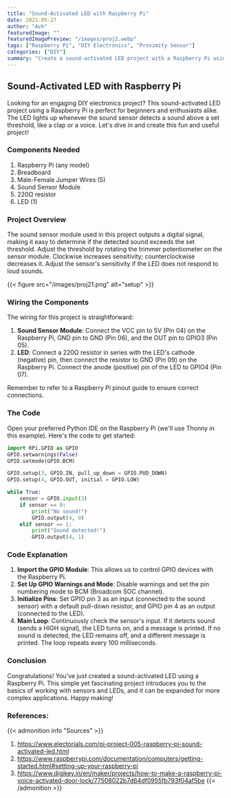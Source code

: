 ```yaml
---
title: "Sound-Activated LED with Raspberry Pi"
date: 2021-05-27
author: "Avk"
featuredImage: ""
featuredImagePreview: "/images/proj2.webp"
tags: ["Raspberry Pi", "DIY Electronics", "Proximity Sensor"]
categories: ["DIY"]
summary: "Create a sound-activated LED project with a Raspberry Pi using simple components and Python code."
---
```


## **Sound-Activated LED with Raspberry Pi**

Looking for an engaging DIY electronics project? This sound-activated LED project using a Raspberry Pi is perfect for beginners and enthusiasts alike. The LED lights up whenever the sound sensor detects a sound above a set threshold, like a clap or a voice. Let's dive in and create this fun and useful project!

### **Components Needed**

1. Raspberry Pi (any model)
2. Breadboard
3. Male-Female Jumper Wires (5)
4. Sound Sensor Module
5. 220Ω resistor
6. LED (1)

### **Project Overview**

The sound sensor module used in this project outputs a digital signal, making it easy to determine if the detected sound exceeds the set threshold. Adjust the threshold by rotating the trimmer potentiometer on the sensor module. Clockwise increases sensitivity; counterclockwise decreases it. Adjust the sensor's sensitivity if the LED does not respond to loud sounds.

{{< figure src="/images/proj21.png" alt="setup" >}}

### **Wiring the Components**

The wiring for this project is straightforward:
1. **Sound Sensor Module**: Connect the VCC pin to 5V (Pin 04) on the Raspberry Pi, GND pin to GND (Pin 06), and the OUT pin to GPIO3 (Pin 05).
2. **LED**: Connect a 220Ω resistor in series with the LED's cathode (negative) pin, then connect the resistor to GND (Pin 09) on the Raspberry Pi. Connect the anode (positive) pin of the LED to GPIO4 (Pin 07).

Remember to refer to a Raspberry Pi pinout guide to ensure correct connections.

### **The Code**

Open your preferred Python IDE on the Raspberry Pi (we'll use Thonny in this example). Here's the code to get started:

```python
import RPi.GPIO as GPIO
GPIO.setwarnings(False)
GPIO.setmode(GPIO.BCM)

GPIO.setup(3, GPIO.IN, pull_up_down = GPIO.PUD_DOWN)
GPIO.setup(4, GPIO.OUT, initial = GPIO.LOW)

while True:
    sensor = GPIO.input(3)
    if sensor == 0:
        print("No sound!")
        GPIO.output(4, 0)
    elif sensor == 1:
        print("Sound detected!")
        GPIO.output(4, 1)
```

### **Code Explanation**

1. **Import the GPIO Module**: This allows us to control GPIO devices with the Raspberry Pi.
2. **Set Up GPIO Warnings and Mode**: Disable warnings and set the pin numbering mode to BCM (Broadcom SOC channel).
3. **Initialize Pins**: Set GPIO pin 3 as an input (connected to the sound sensor) with a default pull-down resistor, and GPIO pin 4 as an output (connected to the LED).
4. **Main Loop**: Continuously check the sensor's input. If it detects sound (sends a HIGH signal), the LED turns on, and a message is printed. If no sound is detected, the LED remains off, and a different message is printed. The loop repeats every 100 milliseconds.

### **Conclusion**

Congratulations! You've just created a sound-activated LED using a Raspberry Pi. This simple yet fascinating project introduces you to the basics of working with sensors and LEDs, and it can be expanded for more complex applications. Happy making!

### **References:**
{{< admonition info "Sources" >}}
1. https://www.electorials.com/pi-project-005-raspberry-pi-sound-activated-led.html
2. https://www.raspberrypi.com/documentation/computers/getting-started.html#setting-up-your-raspberry-pi
3. https://www.digikey.in/en/maker/projects/how-to-make-a-raspberry-pi-voice-activated-door-lock/77508022b7d64df0955fb793f04af5be
{{< /admonition >}}
